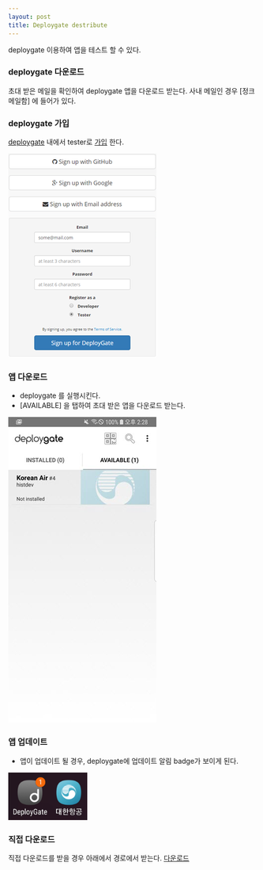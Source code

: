 ```yaml
---
layout: post
title: Deploygate destribute
---
```


deploygate 이용하여 앱을 테스트 할 수 있다.

### deploygate 다운로드

초대 받은 메일을 확인하여 deploygate 앱을 다운로드 받는다. 사내 메일인 경우 [정크메일함] 에 들어가 있다.

### deploygate 가입

[deploygate](https://deploygate.com/) 내에서 tester로 [가입](https://deploygate.com/users/signup) 한다. 

![](/assets/img/deploy_01.png) 

### 앱 다운로드

 * deploygate 를 실행시킨다.
 * [AVAILABLE] 을 탭하여 초대 받은 앱을 다운로드 받는다. 

![](/assets/img/deploy_02.jpg)

### 앱 업데이트

 * 앱이 업데이트 될 경우, deploygate에 업데이트 알림 badge가 보이게 된다.

![](/assets/img/deploy_03.png)


### 직접 다운로드

 직접 다운로드를 받을 경우 아래에서 경로에서 받는다.
 [다운로드](https://github.com/histdev/koreanair_and/releases/latest) 
